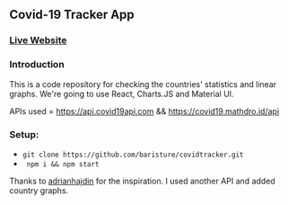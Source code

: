 ## Covid-19 Tracker App

### [Live Website](https://bt-covidtracker.netlify.app/)

### Introduction
This is a code repository for checking the countries' statistics and linear graphs.
We're going to use React, Charts.JS and Material UI.

APIs used = https://api.covid19api.com && https://covid19.mathdro.id/api

### Setup:

 - `git clone https://github.com/baristure/covidtracker.git`
 -   ` npm i && npm start`

Thanks to [adrianhajdin](https://github.com/adrianhajdin) for the inspiration. I used another API and added country graphs.